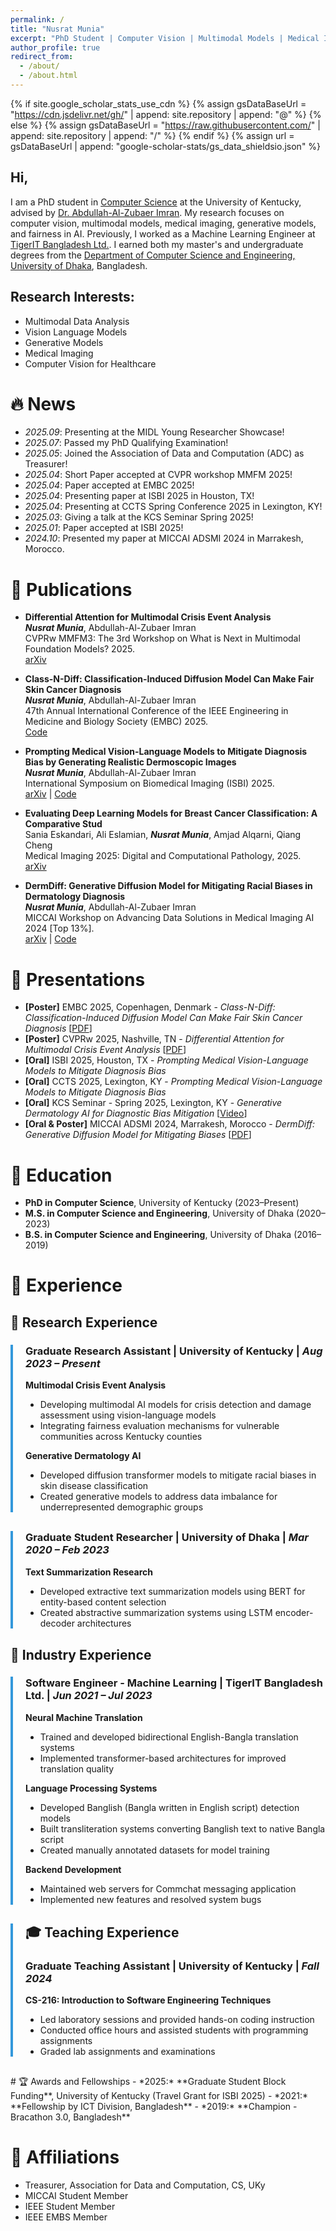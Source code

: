 ```yaml
---
permalink: /
title: "Nusrat Munia"
excerpt: "PhD Student | Computer Vision | Multimodal Models | Medical Imaging | Fairness"
author_profile: true
redirect_from: 
  - /about/
  - /about.html
---
```


{% if site.google_scholar_stats_use_cdn %}
{% assign gsDataBaseUrl = "https://cdn.jsdelivr.net/gh/" | append: site.repository | append: "@" %}
{% else %}
{% assign gsDataBaseUrl = "https://raw.githubusercontent.com/" | append: site.repository | append: "/" %}
{% endif %}
{% assign url = gsDataBaseUrl | append: "google-scholar-stats/gs_data_shieldsio.json" %}

<span class='anchor' id='about-me'></span>

## Hi,

I am a PhD student in [Computer Science](https://engr.uky.edu/academics/departments/cs) at the University of Kentucky, advised by [Dr. Abdullah-Al-Zubaer Imran](https://aaz-imran.github.io/). My research focuses on computer vision, multimodal models, medical imaging, generative models, and fairness in AI. Previously, I worked as a Machine Learning Engineer at [TigerIT Bangladesh Ltd.](https://www.tigerit.com/). I earned both my master's and undergraduate degrees from the [Department of Computer Science and Engineering, University of Dhaka](https://cse.du.ac.bd/), Bangladesh.



## Research Interests:
- Multimodal Data Analysis
- Vision Language Models
- Generative Models
- Medical Imaging
- Computer Vision for Healthcare

# 🔥 News
- *2025.09*: Presenting at the MIDL Young Researcher Showcase!
- *2025.07*: Passed my PhD Qualifying Examination!
- *2025.05*: Joined the Association of Data and Computation (ADC) as Treasurer!
- *2025.04*: Short Paper accepted at CVPR workshop MMFM 2025!
- *2025.04*: Paper accepted at EMBC 2025!
- *2025.04*: Presenting paper at ISBI 2025 in Houston, TX!
- *2025.04*: Presenting at CCTS Spring Conference 2025 in Lexington, KY!
- *2025.03*: Giving a talk at the KCS Seminar Spring 2025!
- *2025.01*: Paper accepted at ISBI 2025!
- *2024.10*: Presented my paper at MICCAI ADSMI 2024 in Marrakesh, Morocco.

# 📝 Publications 
- **Differential Attention for Multimodal Crisis Event Analysis** <br>
  ***Nusrat Munia***,  Abdullah-Al-Zubaer Imran <br>
  CVPRw MMFM3: The 3rd Workshop on What is Next in Multimodal Foundation Models? 2025. <br>
  [arXiv](https://arxiv.org/abs/2507.05165) 

- **Class-N-Diff: Classification-Induced Diffusion Model Can Make Fair Skin Cancer Diagnosis** <br>
  ***Nusrat Munia***, Abdullah-Al-Zubaer Imran <br>
  47th Annual International Conference of the IEEE Engineering in Medicine and Biology Society (EMBC) 2025. <br>
  [Code](https://github.com/Munia03/Class-N-Diff) 

- **Prompting Medical Vision-Language Models to Mitigate Diagnosis Bias by Generating Realistic Dermoscopic Images** <br>
  ***Nusrat Munia***,  Abdullah-Al-Zubaer Imran <br>
  International Symposium on Biomedical Imaging (ISBI) 2025. <br>
  [arXiv](https://arxiv.org/abs/2504.01838) | [Code](https://github.com/Munia03/DermDiT) 

- **Evaluating Deep Learning Models for Breast Cancer Classification: A Comparative Stud** <br>
  Sania Eskandari, Ali Eslamian, ***Nusrat Munia***, Amjad Alqarni, Qiang Cheng <br>
  Medical Imaging 2025: Digital and Computational Pathology, 2025. <br>
  [arXiv](https://arxiv.org/abs/2408.16859) 

- **DermDiff: Generative Diffusion Model for Mitigating Racial Biases in Dermatology Diagnosis** <br>
  ***Nusrat Munia***,  Abdullah-Al-Zubaer Imran <br>
  MICCAI Workshop on Advancing Data Solutions in Medical Imaging AI 2024 [Top 13%]. <br>
  [arXiv](https://arxiv.org/abs/2503.17536) | [Code](https://github.com/Munia03/DermDiff) 

# 🎤 Presentations
- **[Poster]** EMBC 2025, Copenhagen, Denmark - *Class-N-Diff: Classification-Induced Diffusion Model Can Make Fair Skin Cancer Diagnosis* [[PDF](files/posters/EMBC_poster.pdf)]
- **[Poster]** CVPRw 2025, Nashville, TN - *Differential Attention for Multimodal Crisis Event Analysis* [[PDF](files/posters/cvpr25_poster.pdf)]
- **[Oral]** ISBI 2025, Houston, TX - *Prompting Medical Vision-Language Models to Mitigate Diagnosis Bias*
- **[Oral]** CCTS 2025, Lexington, KY - *Prompting Medical Vision-Language Models to Mitigate Diagnosis Bias*
- **[Oral]** KCS Seminar - Spring 2025, Lexington, KY - *Generative Dermatology AI for Diagnostic Bias Mitigation* [[Video](https://www.youtube.com/watch?v=RUWzOYEihTE)]
- **[Oral & Poster]** MICCAI ADSMI 2024, Marrakesh, Morocco - *DermDiff: Generative Diffusion Model for Mitigating Biases* [[PDF](files/posters/MICCAI2024_ADSMI_poster.pdf)]

# 📖 Education
- **PhD in Computer Science**, University of Kentucky (2023–Present)
- **M.S. in Computer Science and Engineering**, University of Dhaka (2020–2023)
- **B.S. in Computer Science and Engineering**, University of Dhaka (2016–2019)

# 💼 Experience

## 🔬 Research Experience


<div style="border-left: 4px solid #3498db; padding-left: 20px; margin-bottom: 30px;" markdown="1">

### Graduate Research Assistant | University of Kentucky | *Aug 2023 – Present*

**Multimodal Crisis Event Analysis**
- Developing multimodal AI models for crisis detection and damage assessment using vision-language models
- Integrating fairness evaluation mechanisms for vulnerable communities across Kentucky counties

**Generative Dermatology AI**
- Developed diffusion transformer models to mitigate racial biases in skin disease classification
- Created generative models to address data imbalance for underrepresented demographic groups

</div>

<div style="border-left: 4px solid #3498db; padding-left: 20px; margin-bottom: 30px;" markdown="1">

### Graduate Student Researcher | University of Dhaka | *Mar 2020 – Feb 2023*

**Text Summarization Research**
- Developed extractive text summarization models using BERT for entity-based content selection
- Created abstractive summarization systems using LSTM encoder-decoder architectures

</div>

## 🏢 Industry Experience
<div style="border-left: 4px solid #3498db; padding-left: 20px; margin-bottom: 30px;" markdown="1">

### Software Engineer - Machine Learning | TigerIT Bangladesh Ltd. |  *Jun 2021 – Jul 2023*

**Neural Machine Translation**
- Trained and developed bidirectional English-Bangla translation systems
- Implemented transformer-based architectures for improved translation quality

**Language Processing Systems**
- Developed Banglish (Bangla written in English script) detection models
- Built transliteration systems converting Banglish text to native Bangla script
- Created manually annotated datasets for model training

**Backend Development**
- Maintained web servers for Commchat messaging application
- Implemented new features and resolved system bugs


</div>

<div style="border-left: 4px solid #3498db; padding-left: 20px; margin-bottom: 30px;" markdown="1">

## 🎓 Teaching Experience

### Graduate Teaching Assistant | University of Kentucky | *Fall 2024*

**CS-216: Introduction to Software Engineering Techniques**
- Led laboratory sessions and provided hands-on coding instruction
- Conducted office hours and assisted students with programming assignments
- Graded lab assignments and examinations

</div>
# 🏆 Awards and Fellowships
- *2025:* **Graduate Student Block Funding**, University of Kentucky (Travel Grant for ISBI 2025)
- *2021:* **Fellowship by ICT Division, Bangladesh**
- *2019:* **Champion - Bracathon 3.0, Bangladesh**
<!-- - *2017:* **5th Place - National Girls’ Programming Contest** -->


# 📜 Affiliations
- Treasurer, Association for Data and Computation, CS, UKy
- MICCAI Student Member
- IEEE Student Member
- IEEE EMBS Member
